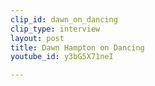 ```yaml
---
clip_id: dawn_on_dancing
clip_type: interview
layout: post
title: Dawn Hampton on Dancing
youtube_id: y3bG5X71neI

---
```


